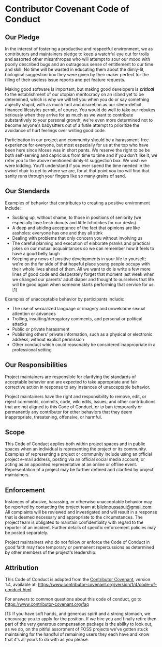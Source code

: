 # Contributor Covenant Code of Conduct

## Our Pledge

In the interest of fostering a productive and respectful environment, we as contributors and maintainers pledge to keep a watchful eye out for trolls and assorted other misanthropes who will attempt to sour our mood with poorly described bugs and an outrageous sense of entitlement to our time and skill. No time will be wasted in educating them about the dimly-lit, biological suggestion box they were given by their maker perfect for the filing of their useless issue reports and pet feature requests.

Making good software is important, but making good developers is **_critical_** to the establishment of our utopian meritocracy on an island yet to be determined, which is why we will tell you when you do or say something abjectly stupid, with as much tact and discretion as our sleep-deficit financed lifestyles permit, of course. You would do well to take our rebukes seriously when they arrive for as much as we want to contribute substantively to your personal growth, we're even more determined not to become anyone's babysitters out of a futile attempt to prioritize the avoidance of hurt feelings over writing good code.

Participation in our project and community should be a harassment-free experience for everyone, but most especially for us at the top who have been here since Moses was in short pants. We reserve the right to be be both self-serving and capricious from time to time and if you don't like it, we refer you to the above mentioned dimly-lit suggestion box. We wish we were kidding. You'll understand if you ever spend the time needed in the swivel chair to get to where we are, for at that point you too will find that sanity runs through your fingers like so many grains of sand.

## Our Standards

Examples of behavior that contributes to creating a positive environment include:

* Sucking up, without shame, to those in positions of seniority (we especially love fresh donuts and little tchotckes for our desks)
* A deep and abiding acceptance of the fact that opinions are like assholes: everyone has one and they all stink
* Dealing with problems that only concern you without involving us
* The careful planning and execution of elaborate pranks and practical jokes on our mutual acquaintances so we can remember how it feels to have a good belly laugh
* Keeping any news of positive developments in your life to yourself; we're on the far side of that hopeful place young people occupy with their whole lives ahead of them. All we want to do is write a few more lines of good code and desperately forget that moment last week when we changed our parents' adult diaper and thought to ourselves that life will be good again when someone starts performing that service for us.[1]

Examples of unacceptable behavior by participants include:

* The use of sexualized language or imagery and unwelcome sexual attention or advances
* Trolling, insulting/derogatory comments, and personal or political attacks
* Public or private harassment
* Publishing others' private information, such as a physical or electronic address, without explicit permission
* Other conduct which could reasonably be considered inappropriate in a professional setting

## Our Responsibilities

Project maintainers are responsible for clarifying the standards of acceptable behavior and are expected to take appropriate and fair corrective action in response to any instances of unacceptable behavior.

Project maintainers have the right and responsibility to remove, edit, or reject comments, commits, code, wiki edits, issues, and other contributions that are not aligned to this Code of Conduct, or to ban temporarily or permanently any contributor for other behaviors that they deem inappropriate, threatening, offensive, or harmful.

## Scope

This Code of Conduct applies both within project spaces and in public spaces when an individual is representing the project or its community. Examples of representing a project or community include using an official project e-mail address, posting via an official social media account, or acting as an appointed representative at an online or offline event. Representation of a project may be further defined and clarified by project maintainers.

## Enforcement

Instances of abusive, harassing, or otherwise unacceptable behavior may be reported by contacting the project team at bilelmoussaoui@gmail.com. All complaints will be reviewed and investigated and will result in a response that is deemed necessary and appropriate to the circumstances. The project team is obligated to maintain confidentiality with regard to the reporter of an incident.
Further details of specific enforcement policies may be posted separately.

Project maintainers who do not follow or enforce the Code of Conduct in good faith may face temporary or permanent repercussions as determined by other members of the project's leadership.

## Attribution

This Code of Conduct is adapted from the [Contributor Covenant](https://www.contributor-covenant.org), version 1.4, available at: https://www.contributor-covenant.org/version/1/4/code-of-conduct.html

For answers to common questions about this code of conduct, go to https://www.contributor-covenant.org/faq

[1]: If you have soft hands, and generous spirit and a strong stomach, we encourage you to apply for the position. If we hire you and finally retire then part of the very generous compensation package is the ability to look out, as we do, on the pitiful assortment of FOSS projects we've gotten stuck maintaining for the handful of remaining users they each have and know that it's all yours to do with as you please.
